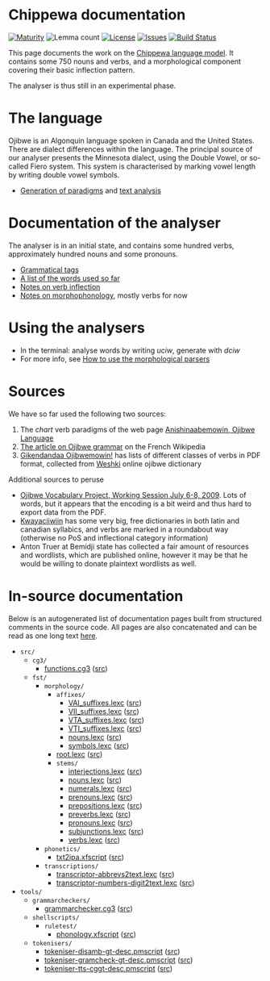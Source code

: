 # Chippewa documentation

[![Maturity](https://img.shields.io/endpoint?url=https%3A%2F%2Fraw.githubusercontent.com%2Fgiellalt%2Flang-ciw%2Fgh-pages%2Fmaturity.json)](https://giellalt.github.io/MaturityClassification.html)
![Lemma count](https://img.shields.io/endpoint?url=https%3A%2F%2Fraw.githubusercontent.com%2Fgiellalt%2Flang-ciw%2Fgh-pages%2Flemmacount.json)
[![License](https://img.shields.io/github/license/giellalt/lang-ciw)](https://github.com/giellalt/lang-ciw/blob/main/LICENSE)
[![Issues](https://img.shields.io/github/issues/giellalt/lang-ciw)](https://github.com/giellalt/lang-ciw/issues)
[![Build Status](https://divvun-tc.giellalt.org/api/github/v1/repository/giellalt/lang-ciw/main/badge.svg)](https://github.com/giellalt/lang-ciw/actions)

This page documents the work on the [Chippewa language model](https://github.com/giellalt/lang-ciw). 
It contains some 750 nouns and verbs, and a morphological
component covering their basic inflection pattern.

The analyser is thus still in an experimental phase.

# The language

Ojibwe is an Algonquin language spoken in Canada and the United States.
There are dialect differences within the language. The principal source
of our analyser presents the Minnesota dialect, using the Double Vowel, 
or so-called Fiero system. This system is characterised by marking vowel
length by writing double vowel symbols.

* [Generation of paradigms](http://giellatekno.uit.no/cgi/p-ciw.en.html)
 and [text analysis](http://giellatekno.uit.no/cgi/d-ciw.en.html)

# Documentation of the analyser

The analyser is in an initial state, and contains some hundred verbs, approximately
hundred nouns and some pronouns.

* [Grammatical tags](OjibweGrammaticalTags.md)
* [A list of the words used so far](OjibweWordList.md)
* [Notes on verb inflection](VerbNotes.md)
* [Notes on morphophonology](MorphoPhonologyNotes.md), mostly verbs for now

# Using the analysers

* In the terminal: analyse words by writing *uciw*, generate with *dciw*
* For more info, see [How to use the morphological parsers](/tools/docu-sme-manual.html)

# Sources

We have so far used the following two sources:

1. The *chart* verb paradigms of the web page [Anishinaabemowin, Ojibwe Language](http://weshki.atwebpages.com/oj_verbs.html)
1. [The article on Ojibwe grammar](http://fr.wikipedia.org/wiki/Grammaire_de_l%27ojibwé) on the French Wikipedia
1. [Gikendandaa Ojibwemowin!](http://jamesastarkeyjr.com/Ojibwemowin/Pages/Index.htm) has lists of different classes of verbs in PDF format, collected from [Weshki](http://weshki.atwebpages.com) online ojibwe dictionary

Additional sources to peruse

* [Ojibwe Vocabulary Project, Working Session July 6-8, 2009](http://minnesotahumanities.org/resources/Book%20Contents.pdf). Lots of words, but it appears that the encoding is a bit weird and thus hard to export data from the PDF.
* [Kwayaciiwiin](http://www.kwayaciiwin.com/node/15336) has some very big, free dictionaries in both latin and canadian syllabics, and verbs are marked in a roundabout way (otherwise no PoS and inflectional category information)
* Anton Truer at Bemidji state has collected a fair amount of resources and wordlists, which are published online, however it may be that he would be willing to donate plaintext wordlists as well.

# In-source documentation

Below is an autogenerated list of documentation pages built from structured comments in the source code. All pages are also concatenated and can be read as one long text [here](ciw.md).

* `src/`
    * `cg3/`
        * [functions.cg3](src-cg3-functions.cg3.html) ([src](https://github.com/giellalt/lang-ciw/blob/main/src/cg3/functions.cg3))
    * `fst/`
        * `morphology/`
            * `affixes/`
                * [VAI_suffixes.lexc](src-fst-morphology-affixes-VAI_suffixes.lexc.html) ([src](https://github.com/giellalt/lang-ciw/blob/main/src/fst/morphology/affixes/VAI_suffixes.lexc))
                * [VII_suffixes.lexc](src-fst-morphology-affixes-VII_suffixes.lexc.html) ([src](https://github.com/giellalt/lang-ciw/blob/main/src/fst/morphology/affixes/VII_suffixes.lexc))
                * [VTA_suffixes.lexc](src-fst-morphology-affixes-VTA_suffixes.lexc.html) ([src](https://github.com/giellalt/lang-ciw/blob/main/src/fst/morphology/affixes/VTA_suffixes.lexc))
                * [VTI_suffixes.lexc](src-fst-morphology-affixes-VTI_suffixes.lexc.html) ([src](https://github.com/giellalt/lang-ciw/blob/main/src/fst/morphology/affixes/VTI_suffixes.lexc))
                * [nouns.lexc](src-fst-morphology-affixes-nouns.lexc.html) ([src](https://github.com/giellalt/lang-ciw/blob/main/src/fst/morphology/affixes/nouns.lexc))
                * [symbols.lexc](src-fst-morphology-affixes-symbols.lexc.html) ([src](https://github.com/giellalt/lang-ciw/blob/main/src/fst/morphology/affixes/symbols.lexc))
            * [root.lexc](src-fst-morphology-root.lexc.html) ([src](https://github.com/giellalt/lang-ciw/blob/main/src/fst/morphology/root.lexc))
            * `stems/`
                * [interjections.lexc](src-fst-morphology-stems-interjections.lexc.html) ([src](https://github.com/giellalt/lang-ciw/blob/main/src/fst/morphology/stems/interjections.lexc))
                * [nouns.lexc](src-fst-morphology-stems-nouns.lexc.html) ([src](https://github.com/giellalt/lang-ciw/blob/main/src/fst/morphology/stems/nouns.lexc))
                * [numerals.lexc](src-fst-morphology-stems-numerals.lexc.html) ([src](https://github.com/giellalt/lang-ciw/blob/main/src/fst/morphology/stems/numerals.lexc))
                * [prenouns.lexc](src-fst-morphology-stems-prenouns.lexc.html) ([src](https://github.com/giellalt/lang-ciw/blob/main/src/fst/morphology/stems/prenouns.lexc))
                * [prepositions.lexc](src-fst-morphology-stems-prepositions.lexc.html) ([src](https://github.com/giellalt/lang-ciw/blob/main/src/fst/morphology/stems/prepositions.lexc))
                * [preverbs.lexc](src-fst-morphology-stems-preverbs.lexc.html) ([src](https://github.com/giellalt/lang-ciw/blob/main/src/fst/morphology/stems/preverbs.lexc))
                * [pronouns.lexc](src-fst-morphology-stems-pronouns.lexc.html) ([src](https://github.com/giellalt/lang-ciw/blob/main/src/fst/morphology/stems/pronouns.lexc))
                * [subjunctions.lexc](src-fst-morphology-stems-subjunctions.lexc.html) ([src](https://github.com/giellalt/lang-ciw/blob/main/src/fst/morphology/stems/subjunctions.lexc))
                * [verbs.lexc](src-fst-morphology-stems-verbs.lexc.html) ([src](https://github.com/giellalt/lang-ciw/blob/main/src/fst/morphology/stems/verbs.lexc))
        * `phonetics/`
            * [txt2ipa.xfscript](src-fst-phonetics-txt2ipa.xfscript.html) ([src](https://github.com/giellalt/lang-ciw/blob/main/src/fst/phonetics/txt2ipa.xfscript))
        * `transcriptions/`
            * [transcriptor-abbrevs2text.lexc](src-fst-transcriptions-transcriptor-abbrevs2text.lexc.html) ([src](https://github.com/giellalt/lang-ciw/blob/main/src/fst/transcriptions/transcriptor-abbrevs2text.lexc))
            * [transcriptor-numbers-digit2text.lexc](src-fst-transcriptions-transcriptor-numbers-digit2text.lexc.html) ([src](https://github.com/giellalt/lang-ciw/blob/main/src/fst/transcriptions/transcriptor-numbers-digit2text.lexc))
* `tools/`
    * `grammarcheckers/`
        * [grammarchecker.cg3](tools-grammarcheckers-grammarchecker.cg3.html) ([src](https://github.com/giellalt/lang-ciw/blob/main/tools/grammarcheckers/grammarchecker.cg3))
    * `shellscripts/`
        * `ruletest/`
            * [phonology.xfscript](tools-shellscripts-ruletest-phonology.xfscript.html) ([src](https://github.com/giellalt/lang-ciw/blob/main/tools/shellscripts/ruletest/phonology.xfscript))
    * `tokenisers/`
        * [tokeniser-disamb-gt-desc.pmscript](tools-tokenisers-tokeniser-disamb-gt-desc.pmscript.html) ([src](https://github.com/giellalt/lang-ciw/blob/main/tools/tokenisers/tokeniser-disamb-gt-desc.pmscript))
        * [tokeniser-gramcheck-gt-desc.pmscript](tools-tokenisers-tokeniser-gramcheck-gt-desc.pmscript.html) ([src](https://github.com/giellalt/lang-ciw/blob/main/tools/tokenisers/tokeniser-gramcheck-gt-desc.pmscript))
        * [tokeniser-tts-cggt-desc.pmscript](tools-tokenisers-tokeniser-tts-cggt-desc.pmscript.html) ([src](https://github.com/giellalt/lang-ciw/blob/main/tools/tokenisers/tokeniser-tts-cggt-desc.pmscript))
